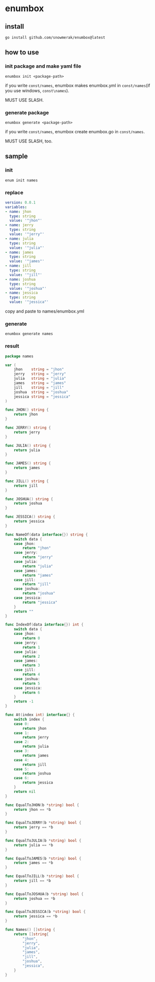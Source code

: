 # enumbox

## install

`go install github.com/snowmerak/enumbox@latest`

## how to use

### init package and make yaml file

`enumbox init <package-path>`

if you write `const/names`, enumbox makes enumbox.yml in `const/names`(if you use windows, `const\names`).

MUST USE SLASH.

### generate package

`enumbox generate <package-path>`

if you write `const/names`, enumbox create enumbox.go in `const/names`.

MUST USE SLASH, too.

## sample

### init

`enum init names`

### replace

```yaml
version: 0.0.1
variables:
- name: jhon
  type: string
  value: '"jhon"'
- name: jerry
  type: string
  value: '"jerry"'
- name: julia
  type: string
  value: '"julia"'
- name: james
  type: string
  value: '"james"'
- name: jill
  type: string
  value: '"jill"'
- name: joshua
  type: string
  value: '"joshua"'
- name: jessica
  type: string
  value: '"jessica"'
```

copy and paste to names/enumbox.yml

### generate

`enumbox generate names`

### result

```go
package names

var (
	jhon    string = "jhon"
	jerry   string = "jerry"
	julia   string = "julia"
	james   string = "james"
	jill    string = "jill"
	joshua  string = "joshua"
	jessica string = "jessica"
)

func JHON() string {
	return jhon
}

func JERRY() string {
	return jerry
}

func JULIA() string {
	return julia
}

func JAMES() string {
	return james
}

func JILL() string {
	return jill
}

func JOSHUA() string {
	return joshua
}

func JESSICA() string {
	return jessica
}

func NameOf(data interface{}) string {
	switch data {
	case jhon:
		return "jhon"
	case jerry:
		return "jerry"
	case julia:
		return "julia"
	case james:
		return "james"
	case jill:
		return "jill"
	case joshua:
		return "joshua"
	case jessica:
		return "jessica"
	}
	return ""
}

func IndexOf(data interface{}) int {
	switch data {
	case jhon:
		return 0
	case jerry:
		return 1
	case julia:
		return 2
	case james:
		return 3
	case jill:
		return 4
	case joshua:
		return 5
	case jessica:
		return 6
	}
	return -1
}

func At(index int) interface{} {
	switch index {
	case 0:
		return jhon
	case 1:
		return jerry
	case 2:
		return julia
	case 3:
		return james
	case 4:
		return jill
	case 5:
		return joshua
	case 6:
		return jessica
	}
	return nil
}

func EqualToJHON(b *string) bool {
	return jhon == *b
}

func EqualToJERRY(b *string) bool {
	return jerry == *b
}

func EqualToJULIA(b *string) bool {
	return julia == *b
}

func EqualToJAMES(b *string) bool {
	return james == *b
}

func EqualToJILL(b *string) bool {
	return jill == *b
}

func EqualToJOSHUA(b *string) bool {
	return joshua == *b
}

func EqualToJESSICA(b *string) bool {
	return jessica == *b
}

func Names() []string {
	return []string{
		"jhon",
		"jerry",
		"julia",
		"james",
		"jill",
		"joshua",
		"jessica",
	}
}

```
